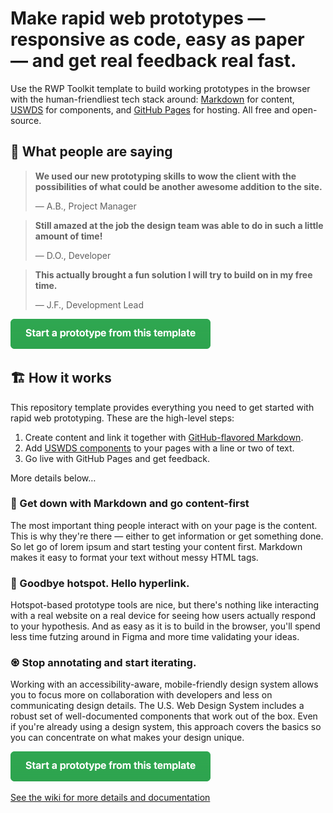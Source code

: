 # Make rapid web prototypes — responsive as code, easy as paper — and get real feedback real fast.

Use the RWP Toolkit template to build working prototypes in the browser with the human-friendliest tech stack around: [Markdown](https://docs.github.com/en/github/writing-on-github/getting-started-with-writing-and-formatting-on-github/basic-writing-and-formatting-syntax) for content, [USWDS](https://designsystem.digital.gov/) for components, and [GitHub Pages](https://pages.github.com/) for hosting. All free and open-source.

## 🤩 What people are saying

> **We used our new prototyping skills to wow the client with the possibilities of what could be another awesome addition to the site.**
>
>— A.B., Project Manager

> **Still amazed at the job the design team was able to do in such a little amount of time!**
>
>— D.O., Developer

> **This actually brought a fun solution I will try to build on in my free time.**
>
>— J.F., Development Lead

<a href="https://github.com/pglevy/rwp-toolkit/generate"><img src="assets/img/call-to-action.png" alt="Start a prototype from this template" width="320" height="48"></a>

## 🏗 How it works

This repository template provides everything you need to get started with rapid web prototyping. These are the high-level steps:

1. Create content and link it together with [GitHub-flavored Markdown](https://github.github.com/gfm/).
1. Add [USWDS components](https://designsystem.digital.gov/components/overview/) to your pages with a line or two of text.
1. Go live with GitHub Pages and get feedback.

More details below…

### 🕺 Get down with Markdown and go content-first
The most important thing people interact with on your page is the content. This is why they're there — either to get information or get something done. So let go of lorem ipsum and start testing your content first. Markdown makes it easy to format your text without messy HTML tags.

### 👋 Goodbye hotspot. Hello hyperlink.
Hotspot-based prototype tools are nice, but there's nothing like interacting with a real website on a real device for seeing how users actually respond to your hypothesis. And as easy as it is to build in the browser, you'll spend less time futzing around in Figma and more time validating your ideas.

### ♼ Stop annotating and start iterating.
Working with an accessibility-aware, mobile-friendly design system allows you to focus more on collaboration with developers and less on communicating design details. The U.S. Web Design System includes a robust set of well-documented components that work out of the box. Even if you're already using a design system, this approach covers the basics so you can concentrate on what makes your design unique.

<a href="https://github.com/pglevy/rwp-toolkit/generate"><img src="assets/img/call-to-action.png" alt="Start a prototype from this template" width="320" height="48"></a>

[See the wiki for more details and documentation](https://github.com/pglevy/rwp-toolkit/wiki)
